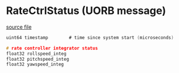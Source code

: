 # RateCtrlStatus (UORB message)



[source file](https://github.com/PX4/PX4-Autopilot/blob/main/msg/RateCtrlStatus.msg)

```c
uint64 timestamp		# time since system start (microseconds)

# rate controller integrator status
float32 rollspeed_integ
float32 pitchspeed_integ
float32 yawspeed_integ

```
